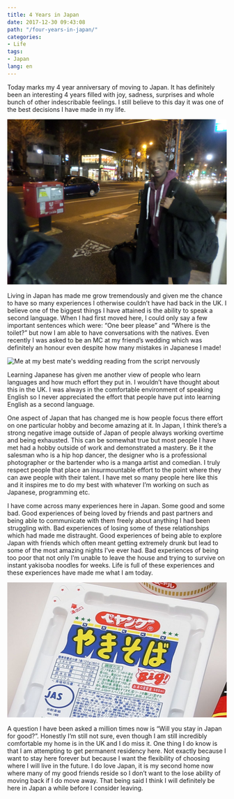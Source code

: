 ```yaml
---
title: 4 Years in Japan
date: 2017-12-30 09:43:08
path: "/four-years-in-japan/"
categories:
- Life
tags:
- Japan
lang: en
---
```


Today marks my 4 year anniversary of moving to Japan. It has definitely been an interesting 4 years filled with joy, sadness, surprises
 and whole bunch of other indescribable feelings. I still believe to this day it was one of the best decisions I have made in my life.

 ![Me 4 years ago arriving in Japan](./me-4-years-ago.jpg)

Living in Japan has made me grow tremendously and given me the chance to have so many experiences I otherwise couldn’t have had back in the UK. I believe one of the biggest things I have attained is the ability to speak a second language. When I had first moved here, I could only say a few important sentences which were: “One beer please” and “Where is the toilet?” but now I am able to have conversations with the natives. Even recently I was asked to be an MC at my friend’s wedding which was definitely an honour even despite how many mistakes in Japanese I made!

![Me at my best mate's wedding reading from the script nervously](./mc-kevin.jpg)

Learning Japanese has given me another view of people who learn languages and how much effort they put in. I wouldn’t have thought about this in the UK. I was always in the comfortable environment of speaking English so I never appreciated the effort that people have put into learning English as a second language.

One aspect of Japan that has changed me is how people focus there effort on one particular hobby and become amazing at it. In Japan, I think there’s a strong negative image outside of Japan of people always working overtime and being exhausted. This can be somewhat true but most people I have met had a hobby outside of work and demonstrated a mastery. Be it the salesman who is a hip hop dancer, the designer who is a professional photographer or the bartender who is a manga artist and comedian. I truly respect people that place an insurmountable effort to the point where they can awe people with their talent. I have met so many people here like this and it inspires me to do my best with whatever I’m working on such as Japanese, programming etc.

I have come across many experiences here in Japan. Some good and some bad. Good experiences of being loved by friends and past partners and being able to communicate with them freely about anything I had been struggling with. Bad experiences of losing some of these relationships which had made me distraught. Good experiences of being able to explore Japan with friends which often meant getting extremely drunk but lead to some of the most amazing nights I’ve ever had. Bad experiences of being too poor that not only I’m unable to leave the house and trying to survive on instant yakisoba noodles for weeks. Life is full of these experiences and these experiences have made me what I am today.

![I owe my life to Peyang Instant Yakisoba noodles](./yakisoba.jpg)

A question I have been asked a million times now is “Will you stay in Japan for good?”. Honestly I’m still not sure, even though I am still incredibly comfortable my home is in the UK and I do miss it. One thing I do know is that I am attempting to get permanent residency here. Not exactly because I want to stay here forever but because I want the flexibility of choosing where I will live in the future. I do love Japan, it is my second home now where many of my good friends reside so I don’t want to the lose ability of moving back if I do move away. That being said I think I will definitely be here in Japan a while before I consider leaving.